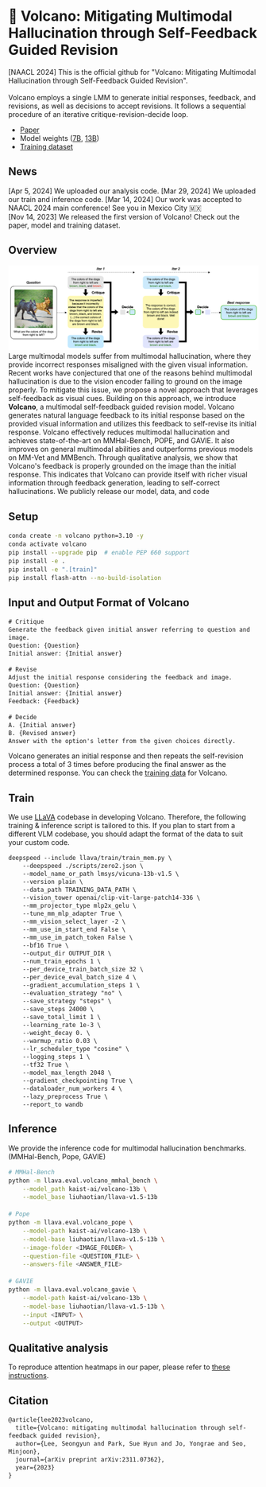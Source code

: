 # 🌋 Volcano: Mitigating Multimodal Hallucination through Self-Feedback Guided Revision
\[NAACL 2024\] This is the official github for "Volcano: Mitigating Multimodal Hallucination through Self-Feedback Guided Revision". <br><br>
Volcano employs a single LMM to generate initial responses, feedback, and revisions, as well as decisions to accept revisions. It follows a sequential procedure of an iterative critique-revision-decide loop. <br>
- [Paper](https://arxiv.org/abs/2311.07362) <br>
- Model weights ([7B](https://huggingface.co/kaist-ai/volcano-7b), [13B](https://huggingface.co/kaist-ai/volcano-13b))
- [Training dataset](https://huggingface.co/datasets/kaist-ai/volcano-train)

## News
\[Apr 5, 2024\] We uploaded our analysis code.
\[Mar 29, 2024\] We uploaded our train and inference code.
\[Mar 14, 2024\] Our work was accepted to NAACL 2024 main conference! See you in Mexico City 🇲🇽 <br>
\[Nov 14, 2023\] We released the first version of Volcano! Check out the paper, model and training dataset.

## Overview
![volcano_figure2](./volcano_figure2.png)
Large multimodal models suffer from multimodal hallucination, where they provide incorrect responses misaligned with the given visual information. Recent works have conjectured that one of the reasons behind multimodal hallucination is due to the vision encoder failing to ground on the image properly. To mitigate this issue, we propose a novel approach that leverages self-feedback as visual cues. Building on this approach, we introduce **Volcano**, a multimodal self-feedback guided revision model. Volcano generates natural language feedback to its initial response based on the provided visual information and utilizes this feedback to self-revise its initial response. Volcano effectively reduces multimodal hallucination and achieves state-of-the-art on MMHal-Bench, POPE, and GAVIE. It also improves on general multimodal abilities and outperforms previous models on MM-Vet and MMBench. Through qualitative analysis, we show that Volcano's feedback is properly grounded on the image than the initial response. This indicates that Volcano can provide itself with richer visual information through feedback generation, leading to self-correct hallucinations. We publicly release our model, data, and code


## Setup
```bash
conda create -n volcano python=3.10 -y
conda activate volcano
pip install --upgrade pip  # enable PEP 660 support
pip install -e .
pip install -e ".[train]"
pip install flash-attn --no-build-isolation
```

## Input and Output Format of Volcano
```
# Critique
Generate the feedback given initial answer referring to question and image.
Question: {Question}
Initial answer: {Initial answer}

# Revise
Adjust the initial response considering the feedback and image.
Question: {Question}
Initial answer: {Initial answer}
Feedback: {Feedback}

# Decide
A. {Initial answer}
B. {Revised answer}
Answer with the option's letter from the given choices directly.
```

Volcano generates an initial response and then repeats the self-revision process a total of 3 times before producing the final answer as the determined response. You can check the [training data](https://huggingface.co/datasets/kaist-ai/volcano-train) for Volcano.

## Train
We use [LLaVA](https://github.com/haotian-liu/LLaVA) codebase in developing Volcano. Therefore, the following training & inference script is tailored to this. If you plan to start from a different VLM codebase, you should adapt the format of the data to suit your custom code.
```
deepspeed --include llava/train/train_mem.py \
    --deepspeed ./scripts/zero2.json \
    --model_name_or_path lmsys/vicuna-13b-v1.5 \
    --version plain \
    --data_path TRAINING_DATA_PATH \
    --vision_tower openai/clip-vit-large-patch14-336 \
    --mm_projector_type mlp2x_gelu \
    --tune_mm_mlp_adapter True \
    --mm_vision_select_layer -2 \
    --mm_use_im_start_end False \
    --mm_use_im_patch_token False \
    --bf16 True \
    --output_dir OUTPUT_DIR \
    --num_train_epochs 1 \
    --per_device_train_batch_size 32 \
    --per_device_eval_batch_size 4 \
    --gradient_accumulation_steps 1 \
    --evaluation_strategy "no" \
    --save_strategy "steps" \
    --save_steps 24000 \
    --save_total_limit 1 \
    --learning_rate 1e-3 \
    --weight_decay 0. \
    --warmup_ratio 0.03 \
    --lr_scheduler_type "cosine" \
    --logging_steps 1 \
    --tf32 True \
    --model_max_length 2048 \
    --gradient_checkpointing True \
    --dataloader_num_workers 4 \
    --lazy_preprocess True \
    --report_to wandb
```
## Inference
We provide the inference code for multimodal hallucination benchmarks. (MMHal-Bench, Pope, GAVIE)
```bash
# MMHal-Bench
python -m llava.eval.volcano_mmhal_bench \
    --model_path kaist-ai/volcano-13b \
    --model_base liuhaotian/llava-v1.5-13b

# Pope
python -m llava.eval.volcano_pope \
    --model-path kaist-ai/volcano-13b \
    --model-base liuhaotian/llava-v1.5-13b \
    --image-folder <IMAGE_FOLDER> \
    --question-file <QUESTION_FILE> \
    --answers-file <ANSWER_FILE>

# GAVIE
python -m llava.eval.volcano_gavie \
    --model-path kaist-ai/volcano-13b \
    --model-base liuhaotian/llava-v1.5-13b \
    --input <INPUT> \
    --output <OUTPUT>
```

## Qualitative analysis
To reproduce attention heatmaps in our paper, please refer to [these instructions](./llava/visualize/README.md).

## Citation
```
@article{lee2023volcano,
  title={Volcano: mitigating multimodal hallucination through self-feedback guided revision},
  author={Lee, Seongyun and Park, Sue Hyun and Jo, Yongrae and Seo, Minjoon},
  journal={arXiv preprint arXiv:2311.07362},
  year={2023}
}
```